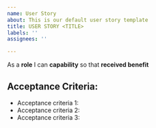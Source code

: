 ```yaml
---
name: User Story
about: This is our default user story template
title: USER STORY <TITLE>
labels: ''
assignees: ''

---
```


As a **role** I can **capability** so that **received benefit**

## Acceptance Criteria:
* Acceptance criteria 1:
* Acceptance criteria 2:
* Acceptance criteria 3:

